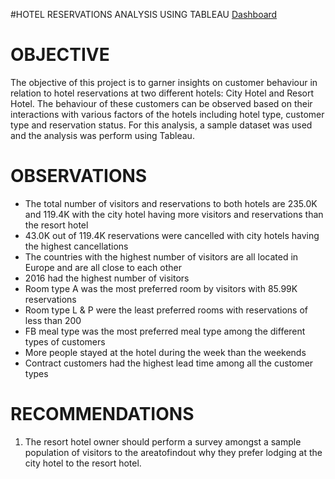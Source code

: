 #HOTEL RESERVATIONS ANALYSIS USING TABLEAU
[Dashboard](https://github.com/Chinwe-Uwaemelu/HOTEL-RESERVATIONS-ANALYSIS/blob/main/Dashboard.png)

# OBJECTIVE
The objective of this project is to garner insights on customer behaviour in relation to hotel reservations at two different hotels: City Hotel and Resort Hotel. The behaviour of these customers can be observed based on their interactions with various factors of the hotels including hotel type, customer type and reservation status. For this analysis, a sample dataset was used and the analysis was perform using Tableau.

# OBSERVATIONS
  - The total number of visitors and reservations to both hotels are 235.0K and 119.4K with the city hotel having more visitors and reservations than the resort hotel
  - 43.0K out of 119.4K reservations were cancelled with city hotels having the highest cancellations
  - The countries with the highest number of visitors are all located in Europe and are all close to each other
  - 2016 had the highest number of visitors 
  - Room type A was the most preferred room by visitors with 85.99K reservations
  - Room type L & P were the least preferred rooms with reservations of less than 200
  - FB meal type was the most preferred meal type among the different types of customers
  - More people stayed at the hotel during the week than the weekends
  - Contract customers had the highest lead time among all the customer types


# RECOMMENDATIONS
1. The resort hotel owner should perform a survey amongst a sample population of visitors to the areatofindout why they prefer lodging at the city hotel to the resort hotel.
